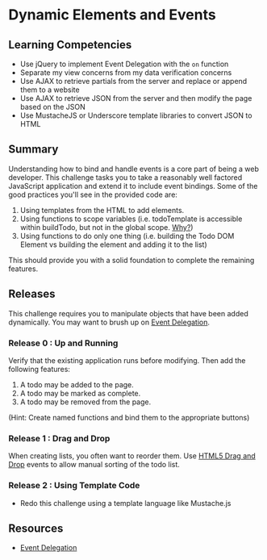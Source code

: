 # Dynamic Elements and Events

## Learning Competencies

* Use jQuery to implement Event Delegation with the `on` function
* Separate my view concerns from my data verification concerns
* Use AJAX to retrieve partials from the server and replace or append them to a website
* Use AJAX to retrieve JSON from the server and then modify the page based on the JSON
* Use MustacheJS or Underscore template libraries to convert JSON to HTML

## Summary

Understanding how to bind and handle events is a core part of being a web developer. This challenge tasks you to take a reasonably well factored JavaScript application and extend it to include event bindings. Some of the good practices you'll see in the provided code are:

1. Using templates from the HTML to add elements.
1. Using functions to scope variables (i.e. todoTemplate is accessible within buildTodo, but not in the global scope. [Why?](https://developer.mozilla.org/en-US/docs/Web/JavaScript/Reference/Functions_and_function_scope?redirectlocale=en-US&redirectslug=JavaScript%2FReference%2FFunctions_and_function_scope))
1. Using functions to do only one thing (i.e. building the Todo DOM Element vs building the element and adding it to the list)

This should provide you with a solid foundation to complete the remaining features.

## Releases

This challenge requires you to manipulate objects that have been added dynamically. You may want to brush up on [Event Delegation][event-delegation].

### Release 0 : Up and Running
Verify that the existing application runs before modifying.  Then add the following features:

1. A todo may be added to the page.
1. A todo may be marked as complete.
1. A todo may be removed from the page.

(Hint: Create named functions and bind them to the appropriate buttons)

### Release 1 : Drag and Drop

When creating lists, you often want to reorder them. Use [HTML5 Drag and Drop](http://www.html5rocks.com/en/tutorials/dnd/basics/) events to allow manual sorting of the todo list.

### Release 2 : Using Template Code
* Redo this challenge using a template language like Mustache.js

## Resources
* [Event Delegation][event-delegation]

[event-delegation]: http://davidwalsh.name/event-delegate
